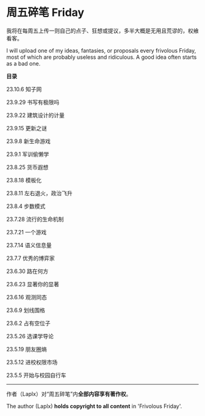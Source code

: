#   周五碎笔 Friday

我将在每周五上传一则自己的点子、狂想或提议，多半大概是无用且荒谬的，权飨看客。

I will upload one of my ideas, fantasies, or proposals every frivolous Friday, most of which are probably useless and ridiculous. A good idea often starts as a bad one.

**目录**

23.10.6  知子网

23.9.29  书写有极限吗

23.9.22  建筑设计的计量

23.9.15  更新之谜

23.9.8  新生命游戏

23.9.1  军训偷懒学

23.8.25  货币遐想

23.8.18  模板化

23.8.11  左右退火，政治飞升

23.8.4  步数模式

23.7.28  流行的生命机制

23.7.21  一个游戏

23.7.14  语义信息量

23.7.7  优秀的博弈家

23.6.30  路在何方

23.6.23  显著你的显著

23.6.16  观测同态

23.6.9  划线围格

23.6.2  占有空位子

23.5.26  选课学导论

23.5.19  朋友圈熵

23.5.12  进校权限市场

23.5.5  开始与校园自行车

---

作者（Laplx）对“周五碎笔”内**全部内容享有著作权**。

The author (Laplx) **holds copyright to all content** in 'Frivolous Friday'.

